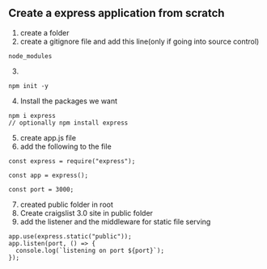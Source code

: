 ## Create a express application from scratch

1. create a folder
2. create a gitignore file and add this line(only if going into source control)
```
node_modules
```
3. 
```
npm init -y
```
4. Install the packages we want
```
npm i express
// optionally npm install express
```
5. create app.js file
6. add the following to the file
```
const express = require("express");

const app = express();

const port = 3000;
```
7. created public folder in root
8. Create craigslist 3.0 site in public folder
9. add the listener and the middleware for static file serving
```
app.use(express.static("public"));
app.listen(port, () => {
  console.log(`listening on port ${port}`);
});
```